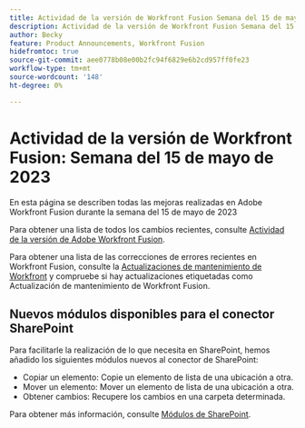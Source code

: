 ```yaml
---
title: Actividad de la versión de Workfront Fusion Semana del 15 de mayo de 2023
description: Actividad de la versión de Workfront Fusion Semana del 15 de mayo de 2023
author: Becky
feature: Product Announcements, Workfront Fusion
hidefromtoc: true
source-git-commit: aee0778b08e00b2fc94f6829e6b2cd957ff0fe23
workflow-type: tm+mt
source-wordcount: '148'
ht-degree: 0%

---
```


# Actividad de la versión de Workfront Fusion: Semana del 15 de mayo de 2023

En esta página se describen todas las mejoras realizadas en Adobe Workfront Fusion durante la semana del 15 de mayo de 2023

Para obtener una lista de todos los cambios recientes, consulte [Actividad de la versión de Adobe Workfront Fusion](../../../product-announcements/product-releases/fusion-release-activity/fusion-release-activity.md).

Para obtener una lista de las correcciones de errores recientes en Workfront Fusion, consulte la [Actualizaciones de mantenimiento de Workfront](https://experienceleague.adobe.com/docs/workfront-known-issues/releases/current-updates.html) y compruebe si hay actualizaciones etiquetadas como Actualización de mantenimiento de Workfront Fusion.

## Nuevos módulos disponibles para el conector SharePoint

Para facilitarle la realización de lo que necesita en SharePoint, hemos añadido los siguientes módulos nuevos al conector de SharePoint:

* Copiar un elemento: Copie un elemento de lista de una ubicación a otra.
* Mover un elemento: Mover un elemento de lista de una ubicación a otra.
* Obtener cambios: Recupere los cambios en una carpeta determinada.

<!-- Watch events: Trigger a scenario instantly when an item in SharePoint is added, updated, or deleted.
-->

Para obtener más información, consulte [Módulos de SharePoint](/help/quicksilver/workfront-fusion/apps-and-their-modules/sharepoint-modules.md).
